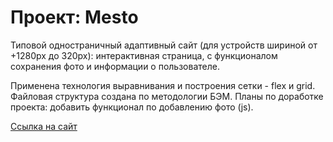 # Проект: Mesto
Типовой одностраничный адаптивный сайт (для устройств шириной от +1280px до 320px): интерактивная страница, с функционалом сохранения фото и информации о пользователе.

Применена технология выравнивания и построения сетки - flex и grid.
Файловая структура создана по методологии БЭМ.
Планы по доработке проекта: добавить функционал по добавлению фото (js).

[Ссылка на сайт](https://juliach56.github.io/mesto/index.html)